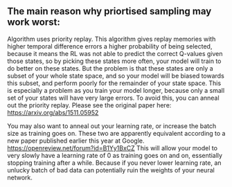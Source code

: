 ## The main reason why priortised sampling may work worst:

Algorithm uses priority replay. This algorithm gives replay memories with higher temporal difference errors a higher probability of being selected, because it means the RL was not able to predict the correct Q-values given those states, so by picking these states more often, your model will train to do better on these states. But the problem is that these states are only a subset of your whole state space, and so your model will be biased towards this subset, and perform poorly for the remainder of your state space. This is especially a problem as you train your model longer, because only a small set of your states will have very large errors. To avoid this, you can anneal out the priority replay. Please see the original paper here: https://arxiv.org/abs/1511.05952

You may also want to anneal out your learning rate, or increase the batch size as training goes on. These two are apparently equivalent according to a new paper published earlier this year at Google. https://openreview.net/forum?id=B1Yy1BxCZ This will allow your model to very slowly have a learning rate of 0 as training goes on and on, essentially stopping training after a while. Because if you never lower learning rate, an unlucky batch of bad data can potentially ruin the weights of your neural network.
